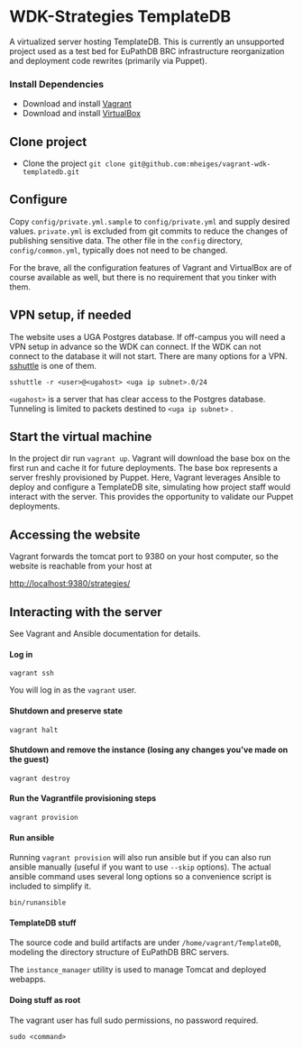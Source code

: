 # WDK-Strategies TemplateDB

A virtualized server hosting TemplateDB. This is currently an unsupported project used 
as a test bed for EuPathDB BRC infrastructure reorganization and deployment code
rewrites (primarily via Puppet).

### Install Dependencies

* Download and install [Vagrant](https://www.vagrantup.com/downloads.html)
* Download and install  [VirtualBox](https://www.virtualbox.org/wiki/Downloads)

## Clone project
* Clone the project `git clone git@github.com:mheiges/vagrant-wdk-templatedb.git`

## Configure

Copy `config/private.yml.sample` to `config/private.yml` and supply desired values. 
`private.yml` is excluded from git commits to reduce the changes of publishing
sensitive data. The other file in the `config` directory, `config/common.yml`,
typically does not need to be changed.

For the brave, all the configuration features of Vagrant and VirtualBox are of course
available as well, but there is no requirement that you tinker with them.

## VPN setup, if needed

The website uses a UGA Postgres database. If off-campus you will need a VPN setup in 
advance so the WDK can connect. If the WDK can not connect to the database it
will not start. There are many options for a VPN. 
[sshuttle](https://github.com/mheiges/sshuttle) is one of them.

    sshuttle -r <user>@<ugahost> <uga ip subnet>.0/24

`<ugahost>` is a server that has clear access to the Postgres database.
Tunneling is limited to packets destined to `<uga ip subnet>` .

## Start the virtual machine

In the project dir run `vagrant up`. Vagrant will download the base box on the first 
run and cache it for future deployments. The base box represents a server freshly
provisioned by Puppet. Here, Vagrant leverages Ansible to deploy and configure
a TemplateDB site, simulating how project staff would interact with the server. This
provides the opportunity to validate our Puppet deployments.

## Accessing the website

Vagrant forwards the tomcat port to 9380 on your host computer, so the 
website is reachable from your host at

[http://localhost:9380/strategies/](http://localhost:9380/strategies/)

## Interacting with the server

See Vagrant and Ansible documentation for details.

#### Log in

    vagrant ssh

You will log in as the `vagrant` user.

#### Shutdown and preserve state

    vagrant halt

#### Shutdown and remove the instance (losing any changes you've made on the guest)

    vagrant destroy
    
#### Run the Vagrantfile provisioning steps

    vagrant provision

#### Run ansible

Running `vagrant provision` will also run ansible but if you can also run ansible
manually (useful if you want to use `--skip` options). The actual ansible command
uses several long options so a convenience script is included to simplify it.

    bin/runansible

#### TemplateDB stuff

The source code and build artifacts are under `/home/vagrant/TemplateDB`, modeling
the directory structure of EuPathDB BRC servers.

The `instance_manager` utility is used to manage Tomcat and deployed webapps.
  

#### Doing stuff as root

The vagrant user has full sudo permissions, no password required.

    sudo <command>
